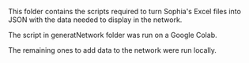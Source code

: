This folder contains the scripts required to turn Sophia's Excel files into JSON with the data needed to display in the network.

The script in generatNetwork folder was run on a Google Colab.

The remaining ones to add data to the network were run locally.

